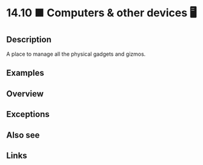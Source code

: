 # 14.10 ■ Computers & other devices 🖥️

## Description

A place to manage all the physical gadgets and gizmos.

## Examples

## Overview

## Exceptions

## Also see


## Links
